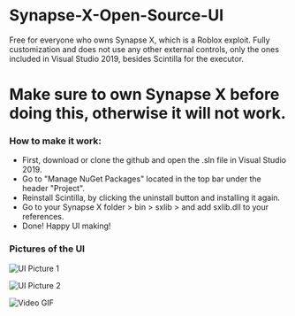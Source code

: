 # Synapse-X-Open-Source-UI
Free for everyone who owns Synapse X, which is a Roblox exploit. Fully customization and does not use any other external controls, only the ones included in Visual Studio 2019, besides Scintilla for the executor.

# Make sure to own Synapse X before doing this, otherwise it will not work.

### How to make it work:

- First, download or clone the github and open the .sln file in Visual Studio 2019.
- Go to "Manage NuGet Packages" located in the top bar under the header "Project".
- Reinstall Scintilla, by clicking the uninstall button and installing it again.
- Go to your Synapse X folder > bin > sxlib > and add sxlib.dll to your references.
- Done! Happy UI making!

### Pictures of the UI

![UI Picture 1](https://i.gyazo.com/d9a4bfa40ed5ba6aebe00a2cdc04955a.png)

![UI Picture 2](https://i.gyazo.com/c70c857b3d39896babe1a30520c6b694.png)

![Video GIF](https://i.gyazo.com/419789c9984405f2305ad612a71fcb47.gif)
